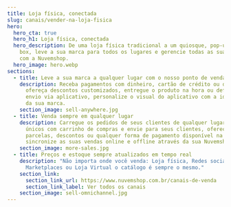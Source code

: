 ```yaml
---
title: Loja física, conectada
slug: canais/vender-na-loja-fisica
hero:
  hero_cta: true
  hero_h1: Loja física, conectada
  hero_description: De uma loja física tradicional a um quiosque, pop-up store ou
    box, leve a sua marca para todos os lugares e gerencie todas as suas vendas
    com a Nuvemshop.
  hero_image: hero.webp
sections:
  - title: Leve a sua marca a qualquer lugar com o nosso ponto de venda
    description: Receba pagamentos com dinheiro, cartão de crédito ou débito,
      ofereça descontos customizados, entregue o produto na hora ou defina o
      envio via aplicativo, personalize o visual do aplicativo com a identidade
      da sua marca.
    section_image: sell-anywhere.jpg
  - title: Venda sempre em qualquer lugar
    description: Carregue os pedidos de seus clientes de qualquer lugar, crie links
      únicos com carrinho de compras e envie para seus clientes, ofereça
      parcelas, descontos ou qualquer forma de pagamento disponível na sua loja,
      sincronize as suas vendas online e offline através da sua Nuvemshop.
    section_image: more-sales.jpg
  - title: Preços e estoque sempre atualizados em tempo real
    description: "Não importa onde você venda: Loja física, Redes sociais,
      Marketplaces ou Loja Virtual o catálogo é sempre o mesmo."
    section_link:
      section_link_url: https://www.nuvemshop.com.br/canais-de-venda
      section_link_label: Ver todos os canais
    section_image: sell-omnichannel.jpg
---
```

